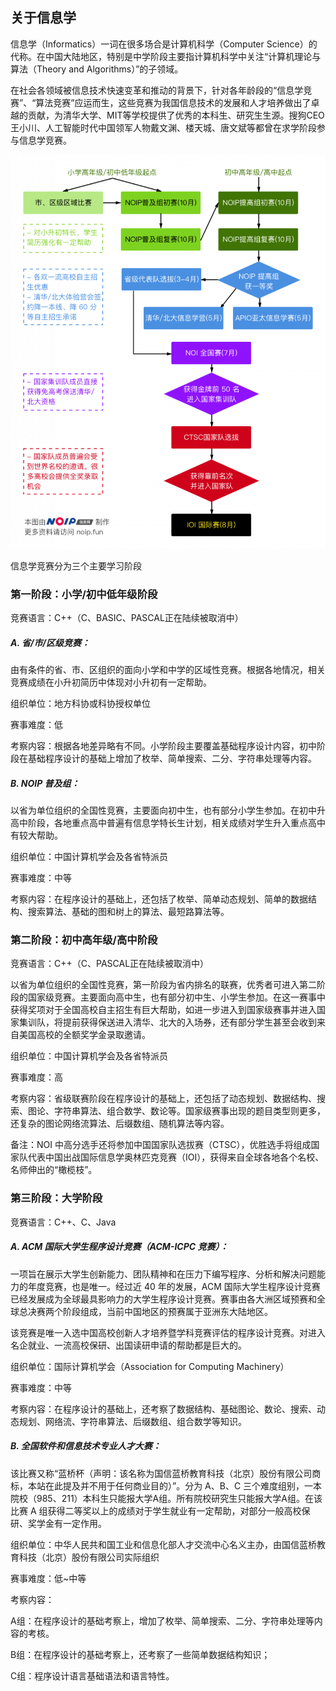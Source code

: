 ## 关于信息学

信息学（Informatics）一词在很多场合是计算机科学（Computer Science）的代称。在中国大陆地区，特别是中学阶段主要指计算机科学中关注“计算机理论与算法（Theory and Algorithms）”的子领域。

在社会各领域被信息技术快速变革和推动的背景下，针对各年龄段的“信息学竞赛”、“算法竞赛”应运而生，这些竞赛为我国信息技术的发展和人才培养做出了卓越的贡献，为清华大学、MIT等学校提供了优秀的本科生、研究生生源。搜狗CEO王小川、人工智能时代中国领军人物戴文渊、楼天城、唐文斌等都曾在求学阶段参与信息学竞赛。

![noip_roadmap](../images/reference/noip_roadmap.png)

信息学竞赛分为三个主要学习阶段

### 第一阶段：小学/初中低年级阶段

竞赛语言：C++（C、BASIC、PASCAL正在陆续被取消中）

##### A. 省/市/区级竞赛：

由有条件的省、市、区组织的面向小学和中学的区域性竞赛。根据各地情况，相关竞赛成绩在小升初简历中体现对小升初有一定帮助。

组织单位：地方科协或科协授权单位

赛事难度：低

考察内容：根据各地差异略有不同。小学阶段主要覆盖基础程序设计内容，初中阶段在基础程序设计的基础上增加了枚举、简单搜索、二分、字符串处理等内容。

##### B. NOIP 普及组：

以省为单位组织的全国性竞赛，主要面向初中生，也有部分小学生参加。在初中升高中阶段，各地重点高中普遍有信息学特长生计划，相关成绩对学生升入重点高中有较大帮助。

组织单位：中国计算机学会及各省特派员

赛事难度：中等

考察内容：在程序设计的基础上，还包括了枚举、简单动态规划、简单的数据结构、搜索算法、基础的图和树上的算法、最短路算法等。

### 第二阶段：初中高年级/高中阶段

竞赛语言：C++（C、PASCAL正在陆续被取消中）

以省为单位组织的全国性竞赛，第一阶段为省内排名的联赛，优秀者可进入第二阶段的国家级竞赛。主要面向高中生，也有部分初中生、小学生参加。在这一赛事中获得奖项对于全国高校自主招生有巨大帮助，如进一步进入到国家级赛事并进入国家集训队，将提前获得保送进入清华、北大的入场券，还有部分学生甚至会收到来自美国高校的全额奖学金录取邀请。

组织单位：中国计算机学会及各省特派员

赛事难度：高

考察内容：省级联赛阶段在程序设计的基础上，还包括了动态规划、数据结构、搜索、图论、字符串算法、组合数学、数论等。国家级赛事出现的题目类型则更多，还复杂的图论网络流算法、后缀数组、随机算法等内容。

备注：NOI 中高分选手还将参加中国国家队选拔赛（CTSC），优胜选手将组成国家队代表中国出战国际信息学奥林匹克竞赛（IOI），获得来自全球各地各个名校、名师伸出的“橄榄枝”。

### 第三阶段：大学阶段

竞赛语言：C++、C、Java

##### A. ACM 国际大学生程序设计竞赛（ACM-ICPC 竞赛）：

一项旨在展示大学生创新能力、团队精神和在压力下编写程序、分析和解决问题能力的年度竞赛，也是唯一。经过近 40 年的发展，ACM 国际大学生程序设计竞赛已经发展成为全球最具影响力的大学生程序设计竞赛。赛事由各大洲区域预赛和全球总决赛两个阶段组成，当前中国地区的预赛属于亚洲东大陆地区。

该竞赛是唯一入选中国高校创新人才培养暨学科竞赛评估的程序设计竞赛。对进入名企就业、一流高校保研、出国读研申请的帮助都是巨大的。

组织单位：国际计算机学会（Association for Computing Machinery）

赛事难度：中等

考察内容：在程序设计的基础上，还考察了数据结构、基础图论、数论、搜索、动态规划、网络流、字符串算法、后缀数组、组合数学等知识。

##### B. 全国软件和信息技术专业人才大赛：

该比赛又称“蓝桥杯（声明：该名称为国信蓝桥教育科技（北京）股份有限公司商标，本站在此提及并不用于任何商业目的）”。分为 A、B、C 三个难度组别，一本院校（985、211）本科生只能报大学A组。所有院校研究生只能报大学A组。在该比赛 A 组获得二等奖以上的成绩对于学生就业有一定帮助，对部分一般高校保研、奖学金有一定作用。

组织单位：中华人民共和国工业和信息化部人才交流中心名义主办，由国信蓝桥教育科技（北京）股份有限公司实际组织

赛事难度：低~中等

考察内容：

A组：在程序设计的基础考察上，增加了枚举、简单搜索、二分、字符串处理等内容的考核。

B组：在程序设计的基础考察上，还考察了一些简单数据结构知识；

C组：程序设计语言基础语法和语言特性。